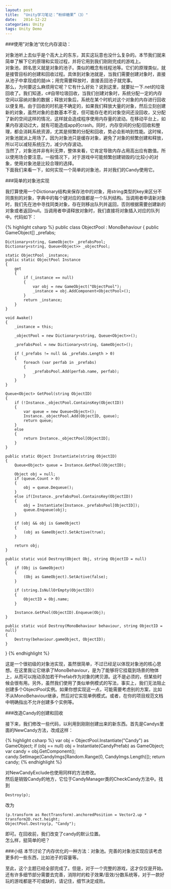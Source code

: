 ```yaml
---
layout: post
title:  "Unity学习笔记：“粉碎糖果”（3）"
date:   2014-12-22
categories: Unity
tags: Unity Demo
---
```


###使用”对象池“优化内存波动：

对象池听上去似乎是个高大上的东东，其实这玩意也没什么复杂的。本节我们就来简单了解下它的原理和实现过程，并将它用到我们刚刚完成的游戏上。<br>
对象池，顾名思义就是对象的池子。类似的概念有线程池等。它们的原理类似，就是接管目标的创建和回收过程。具体到对象池就是，当我们需要创建对象时，直接从池子中拿现成的就ok；用完需要释放时，直接丢回池子就完事。<br>
那么，为何要这么麻烦用它呢？它有什么好处？说到这里，就要扯一下.net的垃圾回收了。我们知道，c#自带垃圾回收，当我们创建对象时，系统分配一定的内存空间以容纳对象的数据；释放对象后，系统在某个时机对这个对象的内存进行回收以便复用。由于回收的时机是不确定的，如果我们释放大量的对象，然后立刻创建新的对象，虽然对象的总数基本不变，但可能存在老的对象空间还没回收，又分配了新的空间这样的情况，这样就会造成程序使用内存量的波动。在移动平台上，如果内存波动过大，就有可能造成app的crash。同时，内存空间的分配/回收和整理，都会消耗系统资源，尤其是频繁的分配和回收，势必会影响到性能。这时候，对象池就派上用场了。因为对象池只是缓存对象，避免了对象的频繁创建和释放，所以可以减轻系统压力，减少内存波动。<br>
当然了，对象池并非有利无弊，整体来看，它肯定导致内存占用高出应有数值。所以使用场合要注意。一般情况下，对于游戏中可能频繁创建销毁的/比较小的对象，使用对象池是比较合理的选择。<br>
下面我们来看一下，如何实现一个简单的对象池，并对我们的Candy使用它。<br>

###简单的对象池实现

我打算使用一个Dictionary结构来保存池中的对象，用string类型的key来区分不同类别的对象，字典中的每个键对应的值都是一个队列结构。当调用者申请新对象时，我们先在池中寻找同类对象，存在则移出队列并返回，否则根据需要创建新的对象或者返回null。当调用者申请释放对象时，我们直接将对象插入对应的队列中。代码如下：<br>

{% highlight csharp %}
public class ObjectPool : MonoBehaviour
{
    public GameObject[] _prefabs;

    Dictionary<string, GameObject> _prefabsPool;
    Dictionary<string, Queue<Object>> _objectPool;

    static ObjectPool _instance;
    public static ObjectPool Instance
    {
        get
        {
            if (_instance == null)
            {
                var obj = new GameObject("ObjectPool");
                _instance = obj.AddComponent<ObjectPool>();
            }
            return _instance;
        }
    }

    void Awake()
    {
        _instance = this;

        _objectPool = new Dictionary<string, Queue<Object>>();

        _prefabsPool = new Dictionary<string, GameObject>();

        if (_prefabs != null && _prefabs.Length > 0)
        {
            foreach (var perfab in _prefabs)
            {
                _prefabsPool.Add(perfab.name, perfab);
            }
        }
    }

    Queue<Object> GetPool(string ObjectID)
    {
        if (!Instance._objectPool.ContainsKey(ObjectID))
        {
            var queue = new Queue<Object>();
            Instance._objectPool.Add(ObjectID, queue);
            return queue;
        }
        else
        {
            return Instance._objectPool[ObjectID];
        }
    }

    public static Object Instantiate(string ObjectID)
    {
        Queue<Object> queue = Instance.GetPool(ObjectID);
        
        Object obj = null;
        if (queue.Count > 0)
        {
            obj = queue.Dequeue();
        }
        else if(Instance._prefabsPool.ContainsKey(ObjectID))
        {
            obj = Instantiate(Instance._prefabsPool[ObjectID]);
            queue.Enqueue(obj);
        }

        if (obj && obj is GameObject)
        {
            (obj as GameObject).SetActive(true);
        }

        return obj;
    }

    public static void Destroy(Object Obj, string ObjectID = null)
    {
        if (Obj is GameObject)
        {
            (Obj as GameObject).SetActive(false);
        }

        if (string.IsNullOrEmpty(ObjectID))
        {
            ObjectID = Obj.name;
        }

        Instance.GetPool(ObjectID).Enqueue(Obj);
    }

    public static void Destroy(MonoBehaviour behaviour, string ObjectID = null)
    {
        Destroy(behaviour.gameObject, ObjectID);
    }
}
{% endhighlight %}

这是一个很初级的对象池实现，虽然很简单，不过已经足以体现对象池的核心思想。在这里我让它继承了MonoBehaviour，是为了能够将它挂载到场景的物体上，从而可以拖动添加若干Prefab作为对象的拷贝源。这不是必须的，但某些时候会很有用。另外，虽然我们使用了类似单例模式的写法，事实上，我们无法阻止创建多个ObjectPool实例。如果你想实现这一点，可能需要考虑别的方案，比如不从MonoBehaviour继承，然后对它实现单例模式。或者，在你的项目规范文档中明确指出不允许创建多个实例等。<br>

###改造Candy的创建和回收

接下来，我们修改一些代码，以利用到刚刚创建出来的新东西。首先是Candys里面的NewCandy方法，改成这样：

{% highlight csharp %}
    var obj = ObjectPool.Instantiate("Candy") as GameObject;
    if (obj == null) obj = Instantiate(CandyPrefab) as GameObject;
    var candy = obj.GetComponent<Candy>();
    candy.SetImage(CandyImgs[Random.Range(0, CandyImgs.Length)]);
    return candy;
{% endhighlight %}

对NewCandyExclude也使用同样的方法修改。<br>
然后是销毁Candy的地方，它位于CandyManager类的CheckCandy方法中。找到<br>

    Destroy(p);

改为

    (p.transform as RectTransform).anchoredPosition = Vector2.up * transform2D.rect.height;
    ObjectPool.Destroy(p, "Candy");

即可。在回收前，我们改变了candy的默认位置。<br>
怎么样，挺简单的吧？

###小结
本节讨论了内存优化的一种方法：对象池。完善的对象池实现应该考虑更多的一些东西，比如池子的容量等。<br>

至此，这个主题已经全部完成了。但是，对于一个完整的游戏，这才仅仅是开始。还有许多细节部分需要去完善，消除时的粒子效果/音效/分数系统等，对于一款好玩的游戏都是不可或缺的，请记住，细节决定成败。<br>
